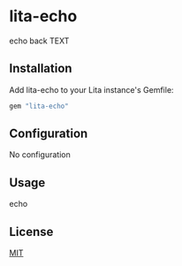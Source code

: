 # lita-echo

echo back TEXT

## Installation

Add lita-echo to your Lita instance's Gemfile:

``` ruby
gem "lita-echo"
```

## Configuration

No configuration

## Usage

echo <text>

## License

[MIT](http://opensource.org/licenses/MIT)
